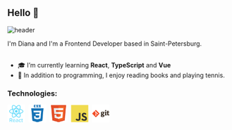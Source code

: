 ## Hello 🤍
![header](https://capsule-render.vercel.app/api?type=waving&color=gradient&colorStart=006400&colorMid=32CD32&colorEnd=228B22&height=200&text=✨Hi%20there!%20✨&fontSize=30&fontAlignY=40&fontColor=FFFFFF)

I'm Diana and I'm a Frontend Developer based in Saint-Petersburg. 
<br><br>

- 🎓 I’m currently learning **React**, **TypeScript** and **Vue**
- 💬 In addition to programming, I enjoy reading books and playing tennis.


### Technologies:
<div>
  <img src="https://github.com/devicons/devicon/blob/master/icons/react/react-original-wordmark.svg" title="React" alt="React" width="40" height="40"/>&nbsp;
  <img src="https://github.com/devicons/devicon/blob/master/icons/css3/css3-plain-wordmark.svg"  title="CSS3" alt="CSS3" width="40" height="40"/>&nbsp;
  <img src="https://github.com/devicons/devicon/blob/master/icons/html5/html5-original.svg" title="HTML5" alt="HTML5" width="40" height="40"/>&nbsp;
  <img src="https://github.com/devicons/devicon/blob/master/icons/javascript/javascript-original.svg" title="JavaScript" alt="JavaScript" width="40" height="40"/>&nbsp;
  <img src="https://github.com/devicons/devicon/blob/master/icons/git/git-original-wordmark.svg" title="Git" alt="Git" width="40" height="40"/>
</div> 
